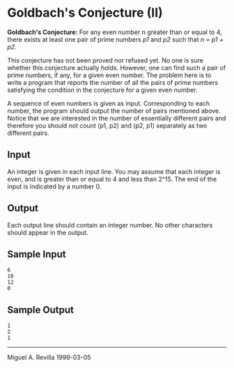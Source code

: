 # Goldbach's Conjecture (II) #

**Goldbach's Conjecture:** For any even number n greater than or equal to 4, there exists at least one pair of prime numbers *p1* and *p2* such that *n = p1 + p2.*


This conjecture has not been proved nor refused yet. No one is sure whether this conjecture actually holds. However, one can find such a pair of prime numbers, if any, for a given even number. The problem here is to write a program that reports the number of all the pairs of prime numbers satisfying the condition in the conjecture for a given even number.


A sequence of even numbers is given as input. Corresponding to each number, the program should output the number of pairs mentioned above. Notice that we are interested in the number of essentially different pairs and therefore you should not count (p1, p2) and (p2, p1) separately as two different pairs.

## Input ##

An integer is given in each input line. You may assume that each integer is even, and is greater than or equal to 4 and less than 2^15. The end of the input is indicated by a number 0.

## Output ##

Each output line should contain an integer number. No other characters should appear in the output.

## Sample Input ##
```
6
10
12
0
```

## Sample Output ##
```
1
2
1
```
----
Miguel A. Revilla 
1999-03-05